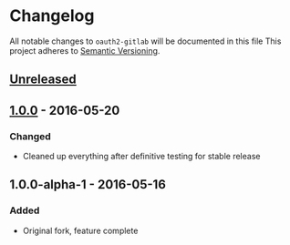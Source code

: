 # Changelog
All notable changes to `oauth2-gitlab` will be documented in this file
This project adheres to [Semantic Versioning](http://semver.org/).

## [Unreleased]

## [1.0.0] - 2016-05-20
### Changed
 - Cleaned up everything after definitive testing for stable release

## 1.0.0-alpha-1 - 2016-05-16
### Added
 - Original fork, feature complete

[Unreleased]: https://github.com/omines/oauth2-gitlab/compare/1.0.0...master
[1.0.0]: https://github.com/omines/oauth2-gitlab/compare/1.0.0-alpha.1...1.0.0
